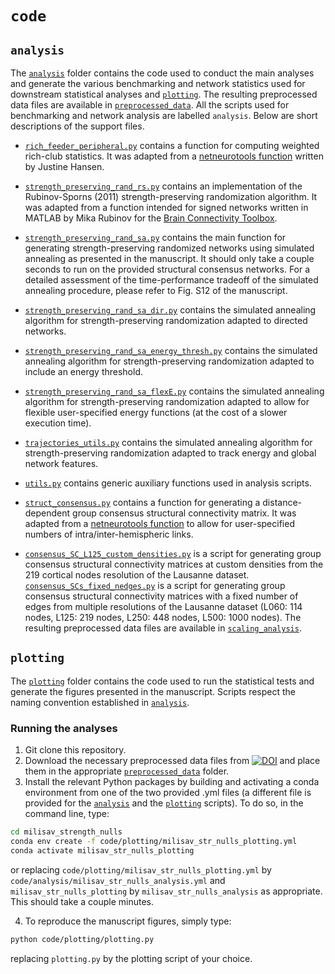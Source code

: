 # `code`

## `analysis`

The [`analysis`](https://github.com/fmilisav/milisav_strength_nulls/blob/main/code/analysis) folder contains the code used to conduct the main analyses and generate the various benchmarking and network statistics used for downstream statistical analyses and [`plotting`](https://github.com/fmilisav/milisav_strength_nulls/blob/main/code/plotting). The resulting preprocessed data files are available in [`preprocessed_data`](https://github.com/fmilisav/milisav_strength_nulls/blob/main/data/preprocessed_data). All the scripts used for benchmarking and network analysis are labelled `analysis`. Below are short descriptions of the support files.

- [`rich_feeder_peripheral.py`](https://github.com/fmilisav/milisav_strength_nulls/blob/main/code/analysis/rich_feeder_peripheral.py) contains a function for computing weighted rich-club statistics. It was adapted from a [netneurotools function](https://netneurotools.readthedocs.io/en/latest/generated/netneurotools.metrics.rich_feeder_peripheral.html#netneurotools.metrics.rich_feeder_peripheral) written by Justine Hansen.

- [`strength_preserving_rand_rs.py`](https://github.com/fmilisav/milisav_strength_nulls/blob/main/code/analysis/strength_preserving_rand_rs.py) contains an implementation of the Rubinov-Sporns (2011) strength-preserving randomization algorithm. It was adapted from a function intended for signed networks written in MATLAB by Mika Rubinov for the [Brain Connectivity Toolbox](https://sites.google.com/site/bctnet).

- [`strength_preserving_rand_sa.py`](https://github.com/fmilisav/milisav_strength_nulls/blob/main/code/analysis/strength_preserving_rand_sa.py) contains the main function for generating strength-preserving randomized networks using simulated annealing as presented in the manuscript. It should only take a couple seconds to run on the provided structural consensus networks. For a detailed assessment of the time-performance tradeoff of the simulated annealing procedure, please refer to Fig. S12 of the manuscript.

- [`strength_preserving_rand_sa_dir.py`](https://github.com/fmilisav/milisav_strength_nulls/blob/main/code/analysis/strength_preserving_rand_sa_dir.py) contains the simulated annealing algorithm for strength-preserving randomization adapted to directed networks.

- [`strength_preserving_rand_sa_energy_thresh.py`](https://github.com/fmilisav/milisav_strength_nulls/blob/main/code/analysis/strength_preserving_rand_sa_energy_thresh.py) contains the simulated annealing algorithm for strength-preserving randomization adapted to include an energy threshold.

- [`strength_preserving_rand_sa_flexE.py`](https://github.com/fmilisav/milisav_strength_nulls/blob/main/code/analysis/strength_preserving_rand_sa_flexE.py) contains the simulated annealing algorithm for strength-preserving randomization adapted to allow for flexible user-specified energy functions (at the cost of a slower execution time).

- [`trajectories_utils.py`](https://github.com/fmilisav/milisav_strength_nulls/blob/main/code/analysis/trajectories_utils.py) contains the simulated annealing algorithm for strength-preserving randomization adapted to track energy and global network features.

- [`utils.py`](https://github.com/fmilisav/milisav_strength_nulls/blob/main/code/analysis/utils.py) contains generic auxiliary functions used in analysis scripts.

- [`struct_consensus.py`](https://github.com/fmilisav/milisav_strength_nulls/blob/main/code/analysis/struct_consensus.py) contains a function for generating a distance-dependent group consensus structural connectivity matrix. It was adapted from a [netneurotools function](https://netneurotools.readthedocs.io/en/latest/generated/netneurotools.networks.struct_consensus.html) to allow for user-specified numbers of intra/inter-hemispheric links.

- [`consensus_SC_L125_custom_densities.py`](https://github.com/fmilisav/milisav_strength_nulls/blob/main/code/analysis/consensus_SC_L125_custom_densities.py) is a script for generating group consensus structural connectivity matrices at custom densities from the 219 cortical nodes resolution of the Lausanne dataset. [`consensus_SCs_fixed_nedges.py`](https://github.com/fmilisav/milisav_strength_nulls/blob/main/code/analysis/consensus_SCs_fixed_nedges.py) is a script for generating group consensus structural connectivity matrices with a fixed number of edges from multiple resolutions of the Lausanne dataset (L060: 114 nodes, L125: 219 nodes, L250: 448 nodes, L500: 1000 nodes). The resulting preprocessed data files are available in [`scaling_analysis`](https://github.com/fmilisav/milisav_strength_nulls/blob/main/data/preprocessed_data/scaling_analysis).


## `plotting`

The [`plotting`](https://github.com/fmilisav/milisav_strength_nulls/blob/main/code/plotting) folder contains the code used to run the statistical tests and generate the figures presented in the manuscript.
Scripts respect the naming convention established in [`analysis`](https://github.com/fmilisav/milisav_strength_nulls/blob/main/code/analysis).


### Running the analyses

1. Git clone this repository.
2. Download the necessary preprocessed data files from [![DOI](https://zenodo.org/badge/DOI/10.5281/zenodo.10729405.svg)](https://doi.org/10.5281/zenodo.10729405) and place them in the appropriate [`preprocessed_data`](https://github.com/fmilisav/milisav_strength_nulls/blob/main/data/preprocessed_data) folder.
3. Install the relevant Python packages by building and activating a conda environment from one of the two provided .yml files (a different file is provided for the [`analysis`](https://github.com/fmilisav/milisav_strength_nulls/blob/main/code/analysis) and the [`plotting`](https://github.com/fmilisav/milisav_strength_nulls/blob/main/code/plotting) scripts). To do so, in the command line, type:

```bash
cd milisav_strength_nulls
conda env create -f code/plotting/milisav_str_nulls_plotting.yml
conda activate milisav_str_nulls_plotting
```

or replacing `code/plotting/milisav_str_nulls_plotting.yml` by `code/analysis/milisav_str_nulls_analysis.yml` and `milisav_str_nulls_plotting` by `milisav_str_nulls_analysis` as appropriate. This should take a couple minutes.

4. To reproduce the manuscript figures, simply type:

```bash
python code/plotting/plotting.py
```

replacing `plotting.py` by the plotting script of your choice.

